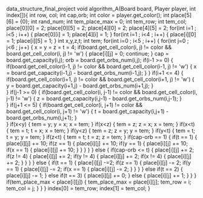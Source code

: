 data_structure_final_project
void algorithm_A(Board board, Player player, int index[]){
    int row, col;
    int cap,orb;
    int color = player.get_color();
    int place[5][6] = {0};
    int rand_num;
    int tem_place_max = 0;
    int tem_row;
    int tem_col;
    place[0][0] = 2;
    place[0][5] = 2;
    place[4][0] = 2;
    place[4][5] = 2;
    for(int i=1 ; i<5 ; i++)
    {
    	place[0][i] = 1;
    	place[4][i] = 1;
    }
    for(int i=1 ; i<4 ; i++)
    {
    	place[i][0] = 1;
    	place[i][5] = 1;
    }
    int x,y,z,t;
    int tem;
    for(int i=0 ; i<5 ; i++)
    {
    	for(int j=0 ; j<6 ; j++)
    	{
    		x = y = z = t = 4;
    		if(board.get_cell_color(i, j) != color && board.get_cell_color(i, j) != 'w')
    		{
    			place[i][j] = 0;
    			continue;
    		}
    		cap = board.get_capacity(i,j);
			orb = board.get_orbs_num(i,j);
    		if(i-1 >= 0)
			{
				if(board.get_cell_color(i-1, j) != color && board.get_cell_color(i-1, j) != 'w')
				{
					x = board.get_capacity(i-1,j) - board.get_orbs_num(i-1,j);
				}
			}
			if(i+1 <= 4)
			{
				if(board.get_cell_color(i+1, j) != color && board.get_cell_color(i+1, j) != 'w')
				{
					y = board.get_capacity(i+1,j) - board.get_orbs_num(i+1,j);
				}	
			}
			if(j-1 >= 0)
			{
				if(board.get_cell_color(i, j-1) != color && board.get_cell_color(i, j-1) != 'w')
				{
					z = board.get_capacity(i,j-1) - board.get_orbs_num(i,j-1);
				}	
			}
			if(j+1 <= 5)
			{
				if(board.get_cell_color(i, j+1) != color && board.get_cell_color(i, j+1) != 'w')
				{
					t = board.get_capacity(i,j+1) - board.get_orbs_num(i,j+1);
				}	
			}
			if(x<y)
			{
				tem = y;
				y = x;
				x = tem;
			}
			if(x<z)
			{
				tem = z;
				z = x;
				x = tem;
			}
			if(x<t)
			{
				tem = t;
				t = x;
				x = tem;
			}
			if(y<z)
			{
				tem = z;
				z = y;
				y = tem;
			}
			if(y<t)
			{
				tem = t;
				t = y;
				y = tem;
			}
			if(z<t)
			{
				tem = t;
				t = z;
				z = tem;
			}
			if(cap-orb == 1)
			{
				if(t == 1)
				{
					place[i][j] += 10;
					if(z == 1)
					{
						place[i][j] += 10;
						if(y == 1)
						{
							place[i][j] += 10;
							if(x == 1)
							{
								place[i][j] += 10;
							}
						}
					}
				}
			}
			else
			{
				if(cap-orb <= t)
				{
					place[i][j] += 2;
					if(z != 4)
					{
						place[i][j] += 2;
						if(y != 4)
						{
							place[i][j] += 2;
							if(x != 4)
							{
								place[i][j] += 2;
							}
						}
					}
				}
				else
				{
					if(t == 1)
					{
						place[i][j] -=2;
						if(z == 1)
						{
							place[i][j] -= 2;
							if(y == 1)
							{
								place[i][j] -= 2;
								if(x == 1)
								{
									place[i][j] -= 2;
								}
							}
						}
					}
					else if(t == 2)
					{
						place[i][j] -= 1;
					}
					else if(t == 3)
					{
						place[i][j] += 0;
					}
					else
					{
						place[i][j] += 1;
					}
				}
			}
			if(tem_place_max < place[i][j])
			{
				tem_place_max = place[i][j];
				tem_row = i;
    			tem_col = j;
			}
    	}
    }
    index[0] = tem_row;
    index[1] = tem_col;
}